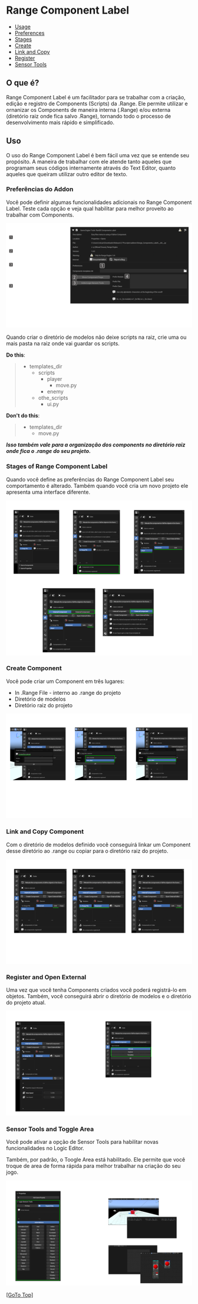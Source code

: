 # Range Component Label

- [Usage](#uso)
- [Preferences](#preferências-do-addon)
- [Stages](#stages-of-range-component-label)
- [Create](#create-component)
- [Link and Copy](#link-and-copy-component)
- [Register](#register-and-open-external)
- [Sensor Tools](#register-and-open-external)

## **O que é?**

Range Component Label é um facilitador para se trabalhar com a criação, edição e registro de Components (Scripts) da .Range. Ele permite utilizar e ornanizar os Components de maneira interna (.Range) e/ou externa (diretório raiz onde fica salvo .Range), tornando todo o processo de desenvolvimento mais rápido e simplificado.

## Uso
O uso do Range Component Label é bem fácil uma vez que se entende seu propósito. A maneira de trabalhar com ele atende tanto aqueles que programam seus códigos internamente através do Text Editor, quanto aqueles que queiram utilizar outro editor de texto.

### Preferências do Addon

Você pode definir algumas funcionalidades adicionais no Range Component Label. Teste cada opção e veja qual habilitar para melhor proveito ao trabalhar com Components.

![Addon Preferences](/readme-files/preferences/preferences.png)

Quando criar o diretório de modelos não deixe scripts na raiz, crie uma ou mais pasta na raiz onde vai guardar os scripts.

**Do this**:
> - templates_dir
>   - scripts
>     - player
>       - move.py
>     - enemy
>   - othe_scripts
>     - ui.py

**Don't do this**:
> - templates_dir
>   - move.py

_**Isso também vale para a organização dos components no diretório raiz onde fica o .range do seu projeto.**_

### Stages of Range Component Label

Quando você define as preferências do Range Component Label seu comportamento é alterado. Também quando você cria um novo projeto ele apresenta uma interface diferente.

![Stages](/readme-files/stages_range_component/stages_range_component_label.png)

### Create Component

Você pode criar um Component em três lugares: 
- In .Range File - interno ao .range do projeto
- Diretório de modelos
- Diretório raiz do projeto

![Create Component](/readme-files/create_component/create_component.png)


### Link and Copy Component

Com o diretório de modelos definido você conseguirá linkar um Component desse diretório ao .range ou copiar para o diretório raiz do projeto.

![Link and Copy Component](/readme-files/link_and_copy_component/link_and_copy_component.png)

### Register and Open External

Uma vez que você tenha Components criados você poderá registrá-lo em objetos. Também, você conseguirá abrir o diretório de modelos e o diretório do projeto atual.

![Register and Open External](/readme-files/register_and_open_external/register_and_open_external.png)

### Sensor Tools and Toggle Area

Você pode ativar a opção de Sensor Tools para habilitar novas funcionalidades no Logic Editor.

Também, por padrão, o Toogle Area está habilitado. Ele permite que você troque de area de forma rápida para melhor trabalhar na criação do seu jogo.

![Sensor Tools and Toggle Area](/readme-files/sensor_tools_and_toggle_area/sensor_tools_and_toggle_area.png)

[[GoTo Top]](#range-component-label)